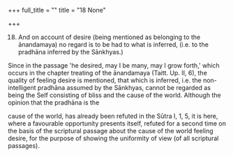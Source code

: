 +++
full_title = ""
title = "18 None"

+++


18. And on account of desire (being mentioned as belonging to the ānandamaya) no regard is to be had to what is inferred, (i.e. to the pradhāna inferred by the Sānkhyas.)

Since in the passage 'he desired, may I be many, may I grow forth,' which occurs in the chapter treating of the ānandamaya (Taitt. Up. II, 6), the quality of feeling desire is mentioned, that which is inferred, i.e. the non-intelligent pradhāna assumed by the Sānkhyas, cannot be regarded as being the Self consisting of bliss and the cause of the world. Although the opinion that the pradhāna is the

cause of the world, has already been refuted in the Sūtra I, 1, 5, it is here, where a favourable opportunity presents itself, refuted for a second time on the basis of the scriptural passage about the cause of the world feeling desire, for the purpose of showing the uniformity of view (of all scriptural passages).

